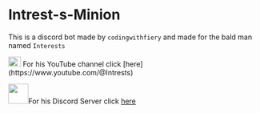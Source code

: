 # Intrest-s-Minion
This is a discord bot made by `codingwithfiery` and made for the bald man named `Interests`<br>

<img src="https://upload.wikimedia.org/wikipedia/commons/4/42/YouTube_icon_%282013-2017%29.png" alt="YouTube" width="25" height="20">
For his YouTube channel click [here](https://www.youtube.com/@Intrests)<br>

<img src="https://cdn3.emoji.gg/emojis/9738-discord-ico.png" width="40" height="40">For his Discord Server click [here](https://discord.gg/intrests)
